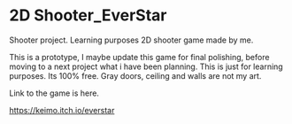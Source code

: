 # 2D Shooter_EverStar
 Shooter project. Learning purposes
2D shooter game made by me. 

This is a prototype, I maybe update this game for final polishing, before moving to a next project what i have been planning.
This is just for learning purposes.
Its 100% free.
Gray doors, ceiling and walls are not my art.

Link to the game is here.

https://keimo.itch.io/everstar
